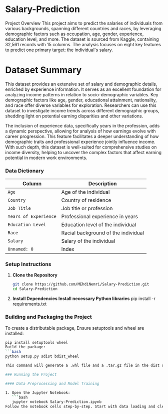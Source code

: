 # Salary-Prediction
Project Overview
This project aims to predict the salaries of individuals from various backgrounds, spanning different countries and races, by leveraging demographic factors such as occupation, age, gender, experience, education level, and more. The dataset is sourced from Kaggle, containing 32,561 records with 15 columns. The analysis focuses on eight key features to predict one primary target: the individual's salary.

# Dataset Summary
This dataset provides an extensive set of salary and demographic details, enriched by experience information. It serves as an excellent foundation for analyzing income patterns in relation to socio-demographic variables. Key demographic factors like age, gender, educational attainment, nationality, and race offer diverse variables for exploration. Researchers can use this dataset to investigate income trends across different demographic groups, shedding light on potential earning disparities and other variations.

The inclusion of experience data, specifically years in the profession, adds a dynamic perspective, allowing for analysis of how earnings evolve with career progression. This feature facilitates a deeper understanding of how demographic traits and professional experience jointly influence income. With such depth, this dataset is well-suited for comprehensive studies on income diversity, helping to uncover the complex factors that affect earning potential in modern work environments.

### Data Dictionary

| Column               | Description                                   |
|----------------------|-----------------------------------------------|
| `Age`                | Age of the individual                         |
| `Country`            | Country of residence                          |
| `Job Title`          | Job title or profession                       |
| `Years of Experience`| Professional experience in years              |
| `Education Level`    | Education level of the individual             |
| `Race`               | Racial background of the individual           |
| `Salary`             | Salary of the individual                      |
| `Unnamed: 0`         | Index                                         |


### Setup Instructions

1. **Clone the Repository**
   ```bash
   git clone https://github.com/MEhdiNemri/Salary-Prediction.git
   cd Salary-Prediction
2. **Install Dependencies Install necessary Python libraries**
   pip install -r requirements.txt

### Building and Packaging the Project
To create a distributable package, Ensure setuptools and wheel are installed:
```bash
pip install setuptools wheel
Build the package:
```bash
python setup.py sdist bdist_wheel

This command will generate a .whl file and a .tar.gz file in the dist directory, which can be used for distribution or installation.

### Running the Project

#### Data Preprocessing and Model Training

1. Open the Jupyter Notebook:
   ```bash
   jupyter notebook Salary-Prediction.ipynb
Follow the notebook cells step-by-step. Start with data loading and cleaning, then proceed to model training and evaluation.



